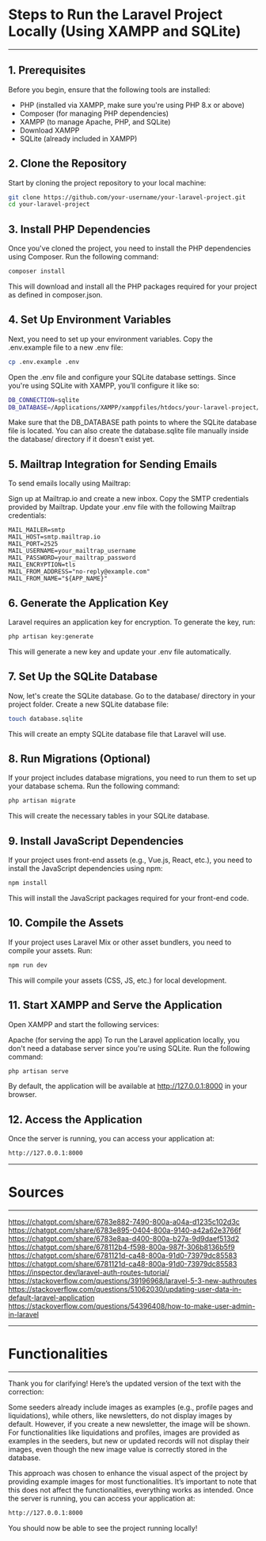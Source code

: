 
# Steps to Run the Laravel Project Locally (Using XAMPP and SQLite)
---
## 1. Prerequisites
Before you begin, ensure that the following tools are installed:

- PHP (installed via XAMPP, make sure you're using PHP 8.x or above)
- Composer (for managing PHP dependencies)
- XAMPP (to manage Apache, PHP, and SQLite)
- Download XAMPP
- SQLite (already included in XAMPP)

## 2. Clone the Repository
Start by cloning the project repository to your local machine:

```bash
git clone https://github.com/your-username/your-laravel-project.git
cd your-laravel-project
```

## 3. Install PHP Dependencies
Once you've cloned the project, you need to install the PHP dependencies using Composer. Run the following command:
```bash
composer install
```
This will download and install all the PHP packages required for your project as defined in composer.json.

## 4. Set Up Environment Variables
Next, you need to set up your environment variables. Copy the .env.example file to a new .env file:
```bash
cp .env.example .env
```
Open the .env file and configure your SQLite database settings. Since you're using SQLite with XAMPP, you’ll configure it like so: 
```bash
DB_CONNECTION=sqlite
DB_DATABASE=/Applications/XAMPP/xamppfiles/htdocs/your-laravel-project/database/database.sqlite
```
Make sure that the DB_DATABASE path points to where the SQLite database file is located. You can also create the database.sqlite file manually inside the database/ directory if it doesn't exist yet.

## 5. Mailtrap Integration for Sending Emails
To send emails locally using Mailtrap:

Sign up at Mailtrap.io and create a new inbox.
Copy the SMTP credentials provided by Mailtrap.
Update your .env file with the following Mailtrap credentials:
```env
MAIL_MAILER=smtp
MAIL_HOST=smtp.mailtrap.io
MAIL_PORT=2525
MAIL_USERNAME=your_mailtrap_username
MAIL_PASSWORD=your_mailtrap_password
MAIL_ENCRYPTION=tls
MAIL_FROM_ADDRESS="no-reply@example.com"
MAIL_FROM_NAME="${APP_NAME}"
```
## 6. Generate the Application Key
Laravel requires an application key for encryption. To generate the key, run:
```bash
php artisan key:generate
```
This will generate a new key and update your .env file automatically.

## 7. Set Up the SQLite Database
Now, let's create the SQLite database.
Go to the database/ directory in your project folder.
Create a new SQLite database file:
```bash
touch database.sqlite
```
This will create an empty SQLite database file that Laravel will use.

## 8. Run Migrations (Optional)
If your project includes database migrations, you need to run them to set up your database schema. Run the following command:
```bash
php artisan migrate
```
This will create the necessary tables in your SQLite database.

## 9. Install JavaScript Dependencies
If your project uses front-end assets (e.g., Vue.js, React, etc.), you need to install the JavaScript dependencies using npm:
```bash
npm install
```
This will install the JavaScript packages required for your front-end code.

## 10. Compile the Assets
If your project uses Laravel Mix or other asset bundlers, you need to compile your assets. Run:
```bash
npm run dev
```
This will compile your assets (CSS, JS, etc.) for local development.

## 11. Start XAMPP and Serve the Application
Open XAMPP and start the following services:

Apache (for serving the app)
To run the Laravel application locally, you don't need a database server since you're using SQLite. Run the following command:
```bash
php artisan serve
```
By default, the application will be available at http://127.0.0.1:8000 in your browser.

## 12. Access the Application
Once the server is running, you can access your application at:
```bash
http://127.0.0.1:8000
```

---
# Sources 
--- 

https://chatgpt.com/share/6783e882-7490-800a-a04a-d1235c102d3c
https://chatgpt.com/share/6783e895-0404-800a-9140-a42a62e3766f
https://chatgpt.com/share/6783e8aa-d400-800a-b27a-9d9daef513d2
https://chatgpt.com/share/678112b4-f598-800a-987f-306b8136b5f9
https://chatgpt.com/share/6781121d-ca48-800a-91d0-73979dc85583
https://chatgpt.com/share/6781121d-ca48-800a-91d0-73979dc85583
https://inspector.dev/laravel-auth-routes-tutorial/
https://stackoverflow.com/questions/39196968/laravel-5-3-new-authroutes
https://stackoverflow.com/questions/51062030/updating-user-data-in-default-laravel-application
https://stackoverflow.com/questions/54396408/how-to-make-user-admin-in-laravel

---
# Functionalities
--- 

Thank you for clarifying! Here’s the updated version of the text with the correction:

Some seeders already include images as examples (e.g., profile pages and liquidations), while others, like newsletters, do not display images by default. However, if you create a new newsletter, the image will be shown. For functionalities like liquidations and profiles, images are provided as examples in the seeders, but new or updated records will not display their images, even though the new image value is correctly stored in the database.

This approach was chosen to enhance the visual aspect of the project by providing example images for most functionalities. It’s important to note that this does not affect the functionalities, everything works as intended.
Once the server is running, you can access your application at:
```bash
http://127.0.0.1:8000
```
You should now be able to see the project running locally!
